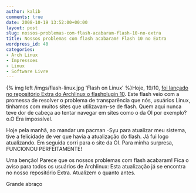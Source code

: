 ```yaml
---
author: kalib
comments: true
date: 2008-10-19 13:52:00+00:00
layout: post
slug: nossos-problemas-com-flash-acabaram-flash-10-no-extra
title: Nossos problemas com flash acabaram! Flash 10 no Extra
wordpress_id: 40
categories:
- Arch Linux
- Impressoes
- Linux
- Software Livre
---
```

{% img left /imgs/flash-linux.jpg 'Flash on Linux' %}Hoje, 19/10, [foi lançado no repositório Extra do Archlinux o flashplugin 10](https://archlinux-br.org/). Este flash veio com a promessa de resolver o problema de transparência que nós, usuários Linux, tínhamos com muitos sites que utilizavam-se de flash. Quem aqui nunca teve dor de cabeça ao tentar navegar em sites como o da OI por exemplo? o.O Era impossível.




Hoje pela manhã, ao mandar um pacman -Syu para atualizar meu sistema, tive a felicidade de ver que havia a atualização do flash. Já fui logo atualizando. Em seguida corri para o site da OI. Para minha surpresa, FUNCIONOU PERFEITAMENTE!




Uma benção! Parece que os nossos problemas com flash acabaram! Fica o aviso para todos os usuários de Archlinux: Esta atualização já se encontra no nosso repositório Extra. Atualizem o quanto antes.




Grande abraço
